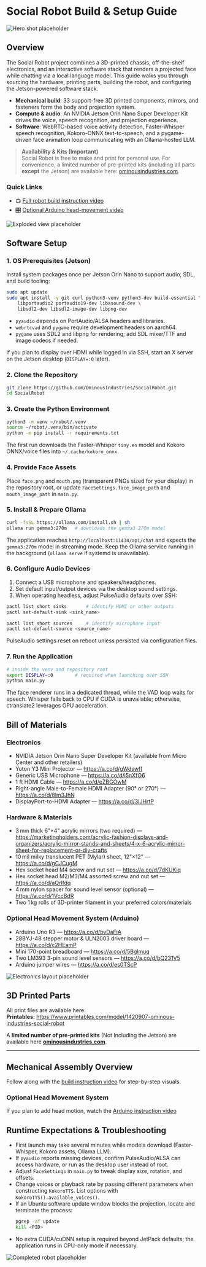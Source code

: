 # Social Robot Build & Setup Guide

![Hero shot placeholder](images/hero-shot-placeholder.jpg)

## Overview
The Social Robot project combines a 3D-printed chassis, off-the-shelf electronics, and an interactive software stack that renders a projected face while chatting via a local language model. This guide walks you through sourcing the hardware, printing parts, building the robot, and configuring the Jetson-powered software stack.

- **Mechanical build**: 33 support-free 3D printed components, mirrors, and fasteners form the body and projection system.
- **Compute & audio**: An NVIDIA Jetson Orin Nano Super Developer Kit drives the voice, speech recognition, and projection experience.
- **Software**: WebRTC-based voice activity detection, Faster-Whisper speech recognition, Kokoro-ONNX text-to-speech, and a pygame-driven face animation loop communicating with an Ollama-hosted LLM.

> **Availability & Kits (Important)**  
> Social Robot is free to make and print for personal use. For convenience, a limited number of pre-printed kits (including all parts **except** the Jetson) are available here: [ominousindustries.com](https://ominousindustries.com).

### Quick Links
- 📺 [Full robot build instruction video](https://vimeo.com/1120539378/5c16415a2a)
- 🎛️ [Optional Arduino head-movement video](https://vimeo.com/1120544089)

![Exploded view placeholder](images/exploded-view-placeholder.jpg)

## Software Setup

### 1. OS Prerequisites (Jetson)
Install system packages once per Jetson Orin Nano to support audio, SDL, and build tooling:
```bash
sudo apt update
sudo apt install -y git curl python3-venv python3-dev build-essential \
    libportaudio2 portaudio19-dev libasound-dev \
    libsdl2-dev libsdl2-image-dev libpng-dev
```
- `pyaudio` depends on PortAudio/ALSA headers and libraries.
- `webrtcvad` and `pygame` require development headers on aarch64.
- `pygame` uses SDL2 and libpng for rendering; add SDL mixer/TTF and image codecs if needed.

If you plan to display over HDMI while logged in via SSH, start an X server on the Jetson desktop (`DISPLAY=:0` later).

### 2. Clone the Repository
```bash
git clone https://github.com/OminousIndustries/SocialRobot.git
cd SocialRobot
```

### 3. Create the Python Environment
```bash
python3 -m venv ~/robot/.venv
source ~/robot/.venv/bin/activate
python -m pip install -r requirements.txt
```
The first run downloads the Faster-Whisper `tiny.en` model and Kokoro ONNX/voice files into `~/.cache/kokoro_onnx`.

### 4. Provide Face Assets
Place `face.png` and `mouth.png` (transparent PNGs sized for your display) in the repository root, or update `FaceSettings.face_image_path` and `mouth_image_path` in `main.py`.

### 5. Install & Prepare Ollama
```bash
curl -fsSL https://ollama.com/install.sh | sh
ollama run gemma3:270m   # downloads the gemma3 270m model
```
The application reaches `http://localhost:11434/api/chat` and expects the `gemma3:270m` model in streaming mode. Keep the Ollama service running in the background (`ollama serve` if systemd is unavailable).

### 6. Configure Audio Devices
1. Connect a USB microphone and speakers/headphones.
2. Set default input/output devices via the desktop sound settings.
3. When operating headless, adjust PulseAudio defaults over SSH:
```bash
pactl list short sinks       # identify HDMI or other outputs
pactl set-default-sink <sink_name>

pactl list short sources     # identify microphone input
pactl set-default-source <source_name>
```
PulseAudio settings reset on reboot unless persisted via configuration files.

### 7. Run the Application
```bash
# inside the venv and repository root
export DISPLAY=:0        # required when launching over SSH
python main.py
```
The face renderer runs in a dedicated thread, while the VAD loop waits for speech. Whisper falls back to CPU if CUDA is unavailable; otherwise, ctranslate2 leverages GPU acceleration.

## Bill of Materials

### Electronics
- NVIDIA Jetson Orin Nano Super Developer Kit (available from Micro Center and other retailers)
- Yoton Y3 Mini Projector — <https://a.co/d/gWdswff>
- Generic USB Microphone — <https://a.co/d/i5nXfO6>
- 1 ft HDMI Cable — <https://a.co/d/eZBGOwM>
- Right-angle Male-to-Female HDMI Adapter (90° or 270°) — <https://a.co/d/8lm3JhN>
- DisplayPort-to-HDMI Adapter — <https://a.co/d/3IJHrtP>

### Hardware & Materials
- 3 mm thick 6"×4" acrylic mirrors (two required) — <https://marketingholders.com/acrylic-fashion-displays-and-organizers/acrylic-mirror-stands-and-sheets/4-x-6-acrylic-mirror-sheet-for-replacement-or-diy-crafts>
- 10 mil milky translucent PET (Mylar) sheet, 12"×12" — <https://a.co/d/gCJCugM>
- Hex socket head M4 screw and nut set — <https://a.co/d/7dKUKiq>
- Hex socket head M2/M3/M4 assorted screw and nut set — <https://a.co/d/aQrlfdq>
- 4 mm nylon spacer for sound level sensor (optional) — <https://a.co/d/1VccBdR>
- Two 1 kg rolls of 3D-printer filament in your preferred colors/materials

### Optional Head Movement System (Arduino)
- Arduino Uno R3 — <https://a.co/d/bvDaFiA>
- 28BYJ-48 stepper motor & ULN2003 driver board — <https://a.co/d/c2HEamP>
- Mini 170-point breadboard — <https://a.co/d/5Bglmuq>
- Two LM393 3-pin sound level sensors — <https://a.co/d/bQ231V5>
- Arduino jumper wires — <https://a.co/d/es0TScP>

![Electronics layout placeholder](images/electronics-layout-placeholder.jpg)

## 3D Printed Parts

All print files are available here:  
**Printables:** <https://www.printables.com/model/1420907-ominous-industries-social-robot>

A **limited number of pre‑printed kits** (Not Including the Jetson) are available here **[ominousindustries.com](https://ominousindustries.com/collections/robots/products/bob-the-sentient-washing-machine-parts-kit-no-pi-included)**.

---


## Mechanical Assembly Overview
Follow along with the [build instruction video](https://vimeo.com/1120539378/5c16415a2a) for step-by-step visuals. 

### Optional Head Movement System
If you plan to add head motion, watch the [Arduino instruction video](https://vimeo.com/1120544089)

## Runtime Expectations & Troubleshooting
- First launch may take several minutes while models download (Faster-Whisper, Kokoro assets, Ollama LLM).
- If `pyaudio` reports missing devices, confirm PulseAudio/ALSA can access hardware, or run as the desktop user instead of root.
- Adjust `FaceSettings` in `main.py` to tweak display size, rotation, and offsets.
- Change voices or playback rate by passing different parameters when constructing `KokoroTTS`. List options with `KokoroTTS().available_voices()`.
- If an Ubuntu software update window blocks the projection, locate and terminate the process:
  ```bash
  pgrep -af update
  kill <PID>
  ```
- No extra CUDA/cuDNN setup is required beyond JetPack defaults; the application runs in CPU-only mode if necessary.

![Completed robot placeholder](images/completed-robot-placeholder.jpg)
